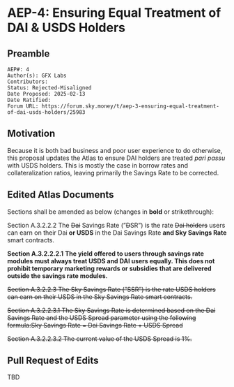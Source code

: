 # AEP-4: Ensuring Equal Treatment of DAI & USDS Holders

## Preamble

```
AEP#: 4
Author(s): GFX Labs
Contributors:
Status: Rejected-Misaligned
Date Proposed: 2025-02-13
Date Ratified:
Forum URL: https://forum.sky.money/t/aep-3-ensuring-equal-treatment-of-dai-usds-holders/25983
```

## Motivation

Because it is both bad business and poor user experience to do otherwise, this proposal updates the Atlas to ensure DAI holders are treated *pari passu* with USDS holders. This is mostly the case in borrow rates and collateralization ratios, leaving primarily the Savings Rate to be corrected.

## Edited Atlas Documents

Sections shall be amended as below (changes in **bold** or strikethrough):

Section A.3.2.2.2
The ~~Dai~~ Savings Rate (”~~D~~SR”) is the rate ~~Dai holders~~ users can earn on their Dai **or USDS** in the Dai Savings Rate **and Sky Savings Rate** smart contracts.

**Section A.3.2.2.2.1**
**The yield offered to users through savings rate modules must always treat USDS and DAI users equally. This does not prohibit temporary marketing rewards or subsidies that are delivered outside the savings rate modules.**

~~Section A.3.2.2.3
The Sky Savings Rate (”SSR”) is the rate USDS holders can earn on their USDS in the Sky Savings Rate smart contracts.~~

~~Section A.3.2.2.3.1
The Sky Savings Rate is determined based on the Dai Savings Rate and the USDS Spread parameter using the following formula:Sky Savings Rate = Dai Savings Rate + USDS Spread~~

~~Section A.3.2.2.3.2
The current value of the USDS Spread is 1%.~~

## Pull Request of Edits

TBD
